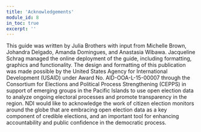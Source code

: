 ```yaml
---
title: 'Acknowledgements'
module_id: 8
in_toc: true
excerpt: ''
---
```


This guide was written by Julia Brothers with input from Michelle Brown, Johandra Delgado, Amanda Domingues, and Anastasia Wibawa. Jacqueline Schrag managed the online deployment of the guide, including formatting, graphics and functionality. The design and formatting of this publication was made possible by the United States Agency for International Development (USAID) under Award No. AID-OOA-L-15-00007 through the Consortium for Elections and Political Process Strengthening (CEPPS) in support of emerging groups in the Pacific Islands to use open election data to analyze ongoing electoral processes and promote transparency in the region. NDI would like to acknowledge the work of citizen election monitors around the globe that are embracing open election data as a key component of credible elections, and an important tool for enhancing accountability and public confidence in the democratic process.
